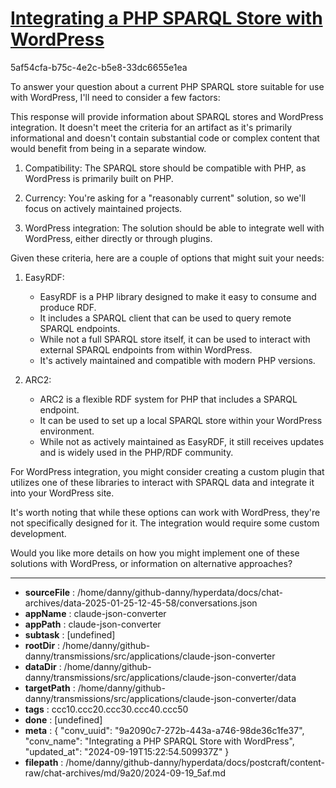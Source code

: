 # [Integrating a PHP SPARQL Store with WordPress](https://claude.ai/chat/9a2090c7-272b-443a-a746-98de36c1fe37)

5af54cfa-b75c-4e2c-b5e8-33dc6655e1ea

 To answer your question about a current PHP SPARQL store suitable for use with WordPress, I'll need to consider a few factors:

<antThinking>This response will provide information about SPARQL stores and WordPress integration. It doesn't meet the criteria for an artifact as it's primarily informational and doesn't contain substantial code or complex content that would benefit from being in a separate window.</antThinking>

1. Compatibility: The SPARQL store should be compatible with PHP, as WordPress is primarily built on PHP.

2. Currency: You're asking for a "reasonably current" solution, so we'll focus on actively maintained projects.

3. WordPress integration: The solution should be able to integrate well with WordPress, either directly or through plugins.

Given these criteria, here are a couple of options that might suit your needs:

1. EasyRDF:
   - EasyRDF is a PHP library designed to make it easy to consume and produce RDF.
   - It includes a SPARQL client that can be used to query remote SPARQL endpoints.
   - While not a full SPARQL store itself, it can be used to interact with external SPARQL endpoints from within WordPress.
   - It's actively maintained and compatible with modern PHP versions.

2. ARC2:
   - ARC2 is a flexible RDF system for PHP that includes a SPARQL endpoint.
   - It can be used to set up a local SPARQL store within your WordPress environment.
   - While not as actively maintained as EasyRDF, it still receives updates and is widely used in the PHP/RDF community.

For WordPress integration, you might consider creating a custom plugin that utilizes one of these libraries to interact with SPARQL data and integrate it into your WordPress site.

It's worth noting that while these options can work with WordPress, they're not specifically designed for it. The integration would require some custom development.

Would you like more details on how you might implement one of these solutions with WordPress, or information on alternative approaches?

---

* **sourceFile** : /home/danny/github-danny/hyperdata/docs/chat-archives/data-2025-01-25-12-45-58/conversations.json
* **appName** : claude-json-converter
* **appPath** : claude-json-converter
* **subtask** : [undefined]
* **rootDir** : /home/danny/github-danny/transmissions/src/applications/claude-json-converter
* **dataDir** : /home/danny/github-danny/transmissions/src/applications/claude-json-converter/data
* **targetPath** : /home/danny/github-danny/transmissions/src/applications/claude-json-converter/data
* **tags** : ccc10.ccc20.ccc30.ccc40.ccc50
* **done** : [undefined]
* **meta** : {
  "conv_uuid": "9a2090c7-272b-443a-a746-98de36c1fe37",
  "conv_name": "Integrating a PHP SPARQL Store with WordPress",
  "updated_at": "2024-09-19T15:22:54.509937Z"
}
* **filepath** : /home/danny/github-danny/hyperdata/docs/postcraft/content-raw/chat-archives/md/9a20/2024-09-19_5af.md